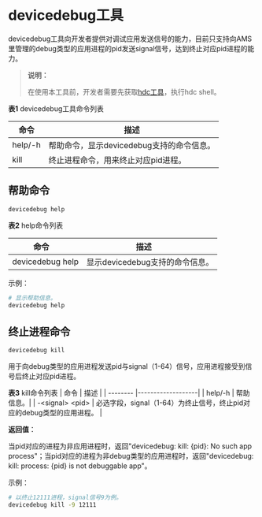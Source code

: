 # devicedebug工具


devicedebug工具向开发者提供对调试应用发送信号的能力，目前只支持向AMS里管理的debug类型的应用进程的pid发送signal信号，达到终止对应pid进程的能力。

> **说明：**
>
> 在使用本工具前，开发者需要先获取<!--Del-->[<!--DelEnd-->hdc工具<!--Del-->](../../device-dev/subsystems/subsys-toolchain-hdc-guide.md)<!--DelEnd-->，执行hdc shell。

**表1** devicedebug工具命令列表

| 命令 | 描述 |
| -------- | -------- |
| help/-h | 帮助命令，显示devicedebug支持的命令信息。 |
| kill | 终止进程命令，用来终止对应pid进程。 |


## 帮助命令
```bash
devicedebug help
```

**表2** help命令列表

| 命令    | 描述       |
| ------- | ---------- |
| devicedebug help | 显示devicedebug支持的命令信息。 |

示例：

```bash
# 显示帮助信息。
devicedebug help
```


## 终止进程命令

```bash
devicedebug kill
```
用于向debug类型的应用进程发送pid与signal（1-64）信号，应用进程接受到信号后终止对应pid进程。

**表3** kill命令列表
  | 命令 | 描述 |
  | -------- |-------------------|
  | help/-h | 帮助信息。|
  | -\<signal\> \<pid\> |  必选字段，signal（1-64）为终止信号，终止pid对应的debug类型的应用进程。 |

  **返回值**：

  当pid对应的进程为非应用进程时，返回"devicedebug: kill: {pid}: No such app process"；当pid对应的进程为非debug类型的应用进程时，返回"devicedebug: kill: process: {pid} is not debuggable app"。

示例：
  ```bash
  # 以终止12111进程，signal信号9为例。
  devicedebug kill -9 12111
  ```

